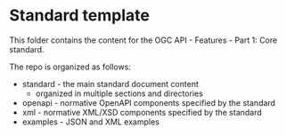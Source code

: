 # Standard template

This folder contains the content for the OGC API - Features - Part 1: Core standard.

The repo is organized as follows:

* standard - the main standard document content
  - organized in multiple sections and directories
* openapi - normative OpenAPI components specified by the standard
* xml - normative XML/XSD components specified by the standard
* examples - JSON and XML examples
